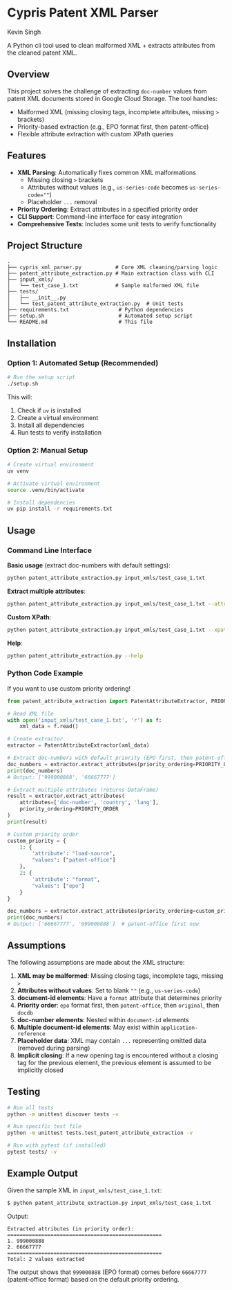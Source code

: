 # Cypris Patent XML Parser

Kevin Singh

A Python cli tool used to clean malformed XML + extracts attributes from the cleaned patent XML. 


## Overview

This project solves the challenge of extracting `doc-number` values from patent XML documents stored in Google Cloud Storage. The tool handles:
- Malformed XML (missing closing tags, incomplete attributes, missing `>` brackets)
- Priority-based extraction (e.g., EPO format first, then patent-office)
- Flexible attribute extraction with custom XPath queries

## Features

- **XML Parsing**: Automatically fixes common XML malformations
  - Missing closing `>` brackets
  - Attributes without values (e.g., `us-series-code` becomes `us-series-code=""`)
  - Placeholder `...` removal
- **Priority Ordering**: Extract attributes in a specified priority order
- **CLI Support**: Command-line interface for easy integration
- **Comprehensive Tests**: Includes some unit tests to verify functionality

## Project Structure

```
.
├── cypris_xml_parser.py           # Core XML cleaning/parsing logic
├── patent_attribute_extraction.py # Main extraction class with CLI
├── input_xmls/
│   └── test_case_1.txt            # Sample malformed XML file
├── tests/
│   ├── __init__.py
│   └── test_patent_attribute_extraction.py  # Unit tests
├── requirements.txt                # Python dependencies
├── setup.sh                        # Automated setup script
└── README.md                       # This file
```

## Installation

### Option 1: Automated Setup (Recommended)

```bash
# Run the setup script
./setup.sh
```

This will:
1. Check if `uv` is installed
2. Create a virtual environment
3. Install all dependencies
4. Run tests to verify installation

### Option 2: Manual Setup

```bash
# Create virtual environment
uv venv

# Activate virtual environment
source .venv/bin/activate

# Install dependencies
uv pip install -r requirements.txt
```

## Usage

### Command Line Interface

**Basic usage** (extract doc-numbers with default settings):
```bash
python patent_attribute_extraction.py input_xmls/test_case_1.txt
```

**Extract multiple attributes**:
```bash
python patent_attribute_extraction.py input_xmls/test_case_1.txt --attributes doc-number country lang
```

**Custom XPath**:
```bash
python patent_attribute_extraction.py input_xmls/test_case_1.txt --xpath './/document-id[@format="epo"]'
```

**Help**:
```bash
python patent_attribute_extraction.py --help
```

### Python Code Example

If you want to use custom priority ordering!

```python
from patent_attribute_extraction import PatentAttributeExtractor, PRIORITY_ORDER

# Read XML file
with open('input_xmls/test_case_1.txt', 'r') as f:
    xml_data = f.read()

# Create extractor
extractor = PatentAttributeExtractor(xml_data)

# Extract doc-numbers with default priority (EPO first, then patent-office)
doc_numbers = extractor.extract_attributes(priority_ordering=PRIORITY_ORDER)
print(doc_numbers)
# Output: ['999000888', '66667777']

# Extract multiple attributes (returns DataFrame)
result = extractor.extract_attributes(
    attributes=['doc-number', 'country', 'lang'],
    priority_ordering=PRIORITY_ORDER
)
print(result)

# Custom priority order
custom_priority = {
    1: {
        'attribute': "load-source",
        "values": ["patent-office"]
    },
    2: {
        'attribute': "format",
        "values": ["epo"]
    }
}

doc_numbers = extractor.extract_attributes(priority_ordering=custom_priority)
print(doc_numbers)
# Output: ['66667777', '999000888']  # patent-office first now
```

## Assumptions

The following assumptions are made about the XML structure:

1. **XML may be malformed**: Missing closing tags, incomplete tags, missing `>`
2. **Attributes without values**: Set to blank `""` (e.g., `us-series-code`)
3. **document-id elements**: Have a `format` attribute that determines priority
4. **Priority order**: `epo` format first, then `patent-office`, then `original`, then `docdb`
5. **doc-number elements**: Nested within `document-id` elements
6. **Multiple document-id elements**: May exist within `application-reference`
7. **Placeholder data**: XML may contain `...` representing omitted data (removed during parsing)
8. **Implicit closing**: If a new opening tag is encountered without a closing tag for the previous element, the previous element is assumed to be implicitly closed

## Testing

```bash
# Run all tests
python -m unittest discover tests -v

# Run specific test file
python -m unittest tests.test_patent_attribute_extraction -v

# Run with pytest (if installed)
pytest tests/ -v
```

## Example Output

Given the sample XML in `input_xmls/test_case_1.txt`:

```bash
$ python patent_attribute_extraction.py input_xmls/test_case_1.txt
```

Output:
```
Extracted attributes (in priority order):
==================================================
1. 999000888
2. 66667777
==================================================
Total: 2 values extracted
```

The output shows that `999000888` (EPO format) comes before `66667777` (patent-office format) based on the default priority ordering.
